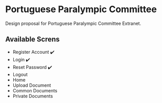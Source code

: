 # Portuguese Paralympic Committee
Design proposal for Portuguese Paralympic Committee Extranet.

## Available Screns
* Register Account :heavy_check_mark:
* Login :heavy_check_mark:
* Reset Password :heavy_check_mark:
* Logout
* Home
* Upload Document
* Common Documents
* Private Documents
